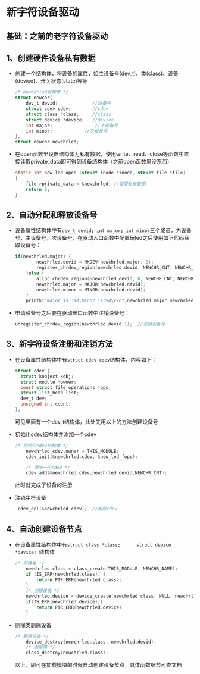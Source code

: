 # 新字符设备驱动

## 基础：之前的老字符设备驱动

## 1、创建硬件设备私有数据

- 创建一个结构体，将设备的属性，如主设备号(dev_t)、类(class)、设备(device)、开关状态(state)等等

  ```c
  /* newchrled结构体 */
  struct newchr{
      dev_t devid;             //设备号
      struct cdev cdev;        //cdev
      struct class *class;     //class
      struct device *device;   //device
      int major;				//主设备号
      int minor;  			//次设备号
  };
  struct newchr newchrled;
  ```

- 在open函数里设置结构体为私有数据，使用write、read、close等函数中直接读取private_data即可得到设备结构体（之前open函数里没东西）

  ```c
  static int new_led_open (struct inode *inode, struct file *file)
  {
      file->private_data = &newchrled; //设置私有数据
      return 0;
  }
  ```

  

## 2、自动分配和释放设备号

- 设备属性结构体中有`dev_t devid; int major; int minor`三个成员，为设备号，主设备号，次设备号，在驱动入口函数中配置玩led之后使用如下代码获取设备号：

  ```c
  if(newchrled.major) {
          newchrled.devid = MKDEV(newchrled.major, 0);
          register_chrdev_region(newchrled.devid, NEWCHR_CNT, NEWCHR_NAME);
      }else {
          alloc_chrdev_region(&newchrled.devid, 0, NEWCHR_CNT, NEWCHR_NAME);
          newchrled.major = MAJOR(newchrled.devid);
          newchrled.minor = MINOR(newchrled.devid);
      }
      printk("major is :%d,minor is:%d\r\n",newchrled.major,newchrled.minor);
  ```

- 申请设备号之后要在驱动出口函数中注销设备号：

  ```c
  unregister_chrdev_region(newchrled.devid,1);  //注销设备号
  ```

## 3、新字符设备注册和注销方法

- 在设备属性结构体中有`struct cdev cdev`结构体，内容如下：

  ```c
  struct cdev {
  	struct kobject kobj;
  	struct module *owner;
  	const struct file_operations *ops;
  	struct list_head list;
  	dev_t dev;
  	unsigned int count;
  };
  ```

  可见里面有一个dev_t结构体，此处先用以上的方法创建设备号

- 初始化cdev结构体并添加一个cdev

  ```c
  /* 初始化cdev结构体 */
      newchrled.cdev.owner = THIS_MODULE;
      cdev_init(&newchrled.cdev, &new_led_fops);
  
      /* 添加一个cdev */
      cdev_add(&newchrled.cdev,newchrled.devid,NEWCHR_CNT);
  ```

  此时就完成了设备的注册

- 注销字符设备

  ```c
   cdev_del(&newchrled.cdev);  //删除cdev
  ```

## 4、自动创建设备节点

- 在设备属性结构体中有`struct class *class;      struct device *device; `结构体

  ```c
  /* 创建类 */
      newchrled.class = class_create(THIS_MODULE, NEWCHR_NAME);
      if (IS_ERR(newchrled.class)) {
          return PTR_ERR(newchrled.class);
      }
      /* 创建设备 */
      newchrled.device = device_create(newchrled.class, NULL, newchrled.devid,NULL, NEWCHR_NAME);
      if(IS_ERR(newchrled.device)){
          return PTR_ERR(newchrled.device);
      }
  ```

- 删除类删除设备

  ```c
  /* 删除设备 */
      device_destroy(newchrled.class, newchrled.devid);
      /* 删除类 */
      class_destroy(newchrled.class);
  ```

  以上，即可在加载模块的时候自动创建设备节点，具体函数细节可查文档